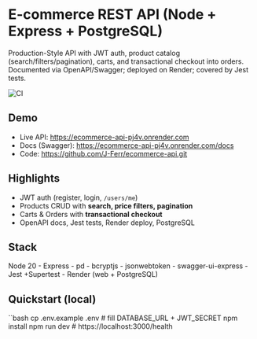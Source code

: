 # E-commerce REST API (Node + Express + PostgreSQL)
Production-Style API with JWT auth, product catalog (search/filters/pagination), carts, and transactional checkout into orders. Documented via OpenAPI/Swagger; deployed on Render; covered by Jest tests.

![CI](https://github.com/J-Ferr/ecommerce-api/actions/workflows/ci.yml/badge.svg)

## Demo
- Live API: https://ecommerce-api-pj4v.onrender.com
- Docs (Swagger): https://ecommerce-api-pj4v.onrender.com/docs
- Code: https://github.com/J-Ferr/ecommerce-api.git

## Highlights
- JWT auth (register, login, `/users/me`)
- Products CRUD with **search, price filters, pagination**
- Carts & Orders with **transactional checkout**
- OpenAPI docs, Jest tests, Render deploy, PostgreSQL

## Stack 
Node 20 - Express - pd - bcryptjs - jsonwebtoken - swagger-ui-express - Jest +Supertest - Render (web + PostgreSQL)

## Quickstart (local)
``bash
cp .env.example .env   # fill DATABASE_URL + JWT_SECRET
npm install
npm run dev            # https://localhost:3000/health

